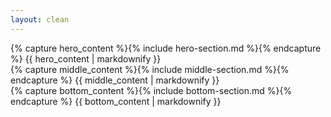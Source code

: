 ```yaml
---
layout: clean
---
```


<section class="hero-section">
{% capture hero_content %}{% include hero-section.md %}{% endcapture %}
{{ hero_content | markdownify }}
</section>

<section class="middle-section">
{% capture middle_content %}{% include middle-section.md %}{% endcapture %}
{{ middle_content | markdownify }}
</section>

<section class="bottom-section">
{% capture bottom_content %}{% include bottom-section.md %}{% endcapture %}
{{ bottom_content | markdownify }}
</section>
